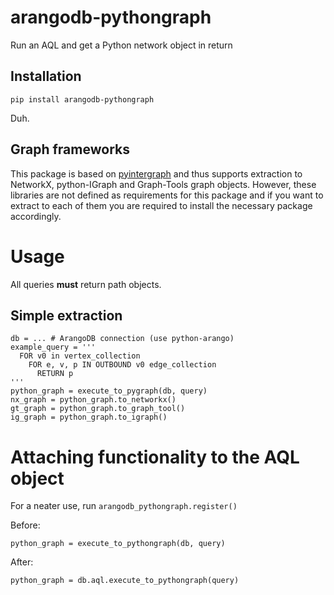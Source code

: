 # arangodb-pythongraph
Run an AQL and get a Python network object in return

## Installation

```
pip install arangodb-pythongraph
```
Duh.

## Graph frameworks
This package is based on [pyintergraph](https://pypi.org/project/pyintergraph/) and thus supports extraction to NetworkX, python-IGraph and Graph-Tools graph objects.
However, these libraries are not defined as requirements for this package and if you want to extract to each of them you are required to install the necessary package accordingly.


# Usage

All queries **must** return path objects.

## Simple extraction

```
db = ... # ArangoDB connection (use python-arango)
example_query = '''
  FOR v0 in vertex_collection
    FOR e, v, p IN OUTBOUND v0 edge_collection
      RETURN p
'''
python_graph = execute_to_pygraph(db, query)
nx_graph = python_graph.to_networkx()
gt_graph = python_graph.to_graph_tool()
ig_graph = python_graph.to_igraph()
```

# Attaching functionality to the AQL object
For a neater use, run `arangodb_pythongraph.register()`

Before:
```
python_graph = execute_to_pythongraph(db, query)
```

After:
```
python_graph = db.aql.execute_to_pythongraph(query)
```

